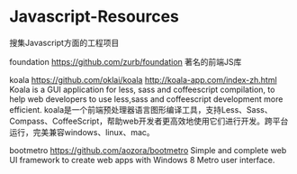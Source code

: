 # Javascript-Resources
搜集Javascript方面的工程项目

foundation https://github.com/zurb/foundation
著名的前端JS库

koala https://github.com/oklai/koala  http://koala-app.com/index-zh.html
Koala is a GUI application for less, sass and coffeescript compilation, to help web developers to use less,sass and coffeescript development more efficient.
koala是一个前端预处理器语言图形编译工具，支持Less、Sass、Compass、CoffeeScript，帮助web开发者更高效地使用它们进行开发。跨平台运行，完美兼容windows、linux、mac。

bootmetro https://github.com/aozora/bootmetro
Simple and complete web UI framework to create web apps with Windows 8 Metro user interface. 

